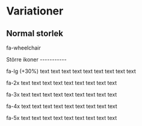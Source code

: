 Variationer
============
Normal storlek
--------------
<p><span class='fa fa-wheelchair'> </span> fa-wheelchair </p>
Större ikoner
-----------

<p><span class='fa fa-wheelchair fa-lg'> </span> fa-lg (+30%) text text text text text text text text text</p>
<p><span class='fa fa-wheelchair fa-2x'> </span> fa-2x  text text text text text text text text text</p>
<p><span class='fa fa-wheelchair fa-3x'> </span> fa-3x  text text text text text text text text text</p>
<p><span class='fa fa-wheelchair fa-4x'> </span> fa-4x  text text text text text text text text text</p>
<p><span class='fa fa-wheelchair fa-5x'> </span> fa-5x  text text text text text text text text text</p>
